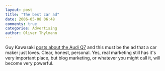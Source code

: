 ```yaml
---
layout: post
title: "The best car ad"
date: 2006-05-08 06:48
comments: true
categories: Advertising
author: Oliver Thylmann
---
```





Guy Kawasaki [posts about the Audi Q7](http://blog.guykawasaki.com/2006/05/automotive_revi.html) and this must be the ad that a car maker just loves. Clear, honest, personal. Yes, real marketing still has it's very important place, but blog marketing, or whatever you might call it, will become very powerful.







